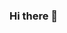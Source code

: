 ### Hi there 👋

<!--
**larissarcs/larissarcs** is a ✨ _special_ ✨ repository because its `README.md` (this file) appears on your GitHub profile.

Here are some ideas to get you started:

- 🔭 I’m currently working on Federal University of Bahia (UFBA - Brazil) as professor in Mining Engneering. I'm PhD student in Geotechnical in Federal University of Ouro Preto (UFOP - Brazil)
- 🌱 I’m currently learning about R languages and I'm interested in codes related to Multivariate Statistical Techniques and Machine Learning. 
- 👯 I’m looking to collaborate on codes in R languages related to Multivariate Statistical Techniques and Machine Learning.
- 📫 How to reach me: you can sand me an email (larissaeng07@gmail.com or larissarcs@ufba.br)


